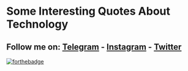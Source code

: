 # Some Interesting Quotes About Technology
## Follow me on: [Telegram](https://t.me/ultihamed) - [Instagram](https://www.instagram.com/ultihamed) - [Twitter](https://twitter.com/ultihamed)
[![forthebadge](https://forthebadge.com/images/badges/built-with-love.svg)](https://github.com/Ultihamed)
